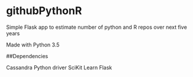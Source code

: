 # githubPythonR
Simple Flask app to estimate number of python and R repos over next five years

Made with Python 3.5

##Dependencies

Cassandra Python driver
SciKit Learn
Flask
